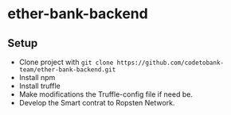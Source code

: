 # ether-bank-backend

## Setup

- Clone project with `git clone https://github.com/codetobank-team/ether-bank-backend.git`
- Install npm
- Install truffle
- Make modifications the Truffle-config file if need be.
- Develop the Smart contrat to Ropsten Network.
